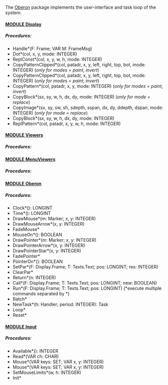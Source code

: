 The [Oberon](./Oberon/README.md) package implements the user-interface and task loop of the system.


#### [MODULE Display](https://github.com/io-core/Oberon/blob/main/Display.Mod)
##### Procedures:
* Handle*(F: Frame; VAR M: FrameMsg)
* Dot*(col, x, y, mode: INTEGER)
* ReplConst*(col, x, y, w, h, mode: INTEGER)
* CopyPatternClipped*(col, patadr, x, y, left, right, top, bot, mode: INTEGER)  (*only for modes = paint, invert*)
* CopyPatternClipped*(col, patadr, x, y, left, right, top, bot, mode: INTEGER)  (*only for modes = paint, invert*)
* CopyPattern*(col, patadr, x, y, mode: INTEGER)  (*only for modes = paint, invert*)
* CopyBlock*(sx, sy, w, h, dx, dy, mode: INTEGER) (*only for mode = replace*)
* CopyImage*(sx, sy, sw, sh, sdepth, sspan, dx, dy, ddepth, dspan, mode: INTEGER) (*only for mode = replace*)
* CopyBlock*(sx, sy, w, h, dx, dy, mode: INTEGER)
* ReplPattern*(col, patadr, x, y, w, h, mode: INTEGER)

#### [MODULE Viewers](https://github.com/io-core/Oberon/blob/main/Viewers.Mod)
##### Procedures:

#### [MODULE MenuViewers](https://github.com/io-core/Oberon/blob/main/MenuViewers.Mod)
##### Procedures:

#### [MODULE Oberon](https://github.com/io-core/Oberon/blob/main/Oberon.Mod)
##### Procedures:
* Clock*(): LONGINT
* Time*(): LONGINT
* DrawMouse*(m: Marker; x, y: INTEGER)
* DrawMouseArrow*(x, y: INTEGER)
* FadeMouse*
* MouseOn*(): BOOLEAN
* DrawPointer*(m: Marker; x, y: INTEGER)
* DrawPointerArrow*(x, y: INTEGER)
* DrawPointerStar*(x, y: INTEGER)
* FadePointer*
* PointerOn*(): BOOLEAN
* SetPar*(F: Display.Frame; T: Texts.Text; pos: LONGINT; res: INTEGER)
* ClearPar*
* Return*(n: INTEGER)
* Call*(F: Display.Frame; T: Texts.Text; pos: LONGINT; new: BOOLEAN)
* Run*(F: Display.Frame; T: Texts.Text; pos: LONGINT)  (*execute multiple commands separated by  *)
* Batch*
* NewTask*(h: Handler; period: INTEGER): Task
* Loop*
* Reset*

#### [MODULE Input](https://github.com/io-core/Oberon/blob/main/Input.Mod)
##### Procedures:
* Available*(): INTEGER
* Read*(VAR ch: CHAR)
* Mouse*(VAR keys: SET; VAR x, y: INTEGER)
* Mouse*(VAR keys: SET; VAR x, y: INTEGER)
* SetMouseLimits*(w, h: INTEGER)
* Init*
